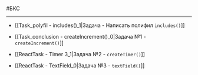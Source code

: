 #БКС 
____

* [[Task_polyfil - includes()_1|Задача - Написать полифил `includes()`]]

* [[Task_conclusion - createIncrement()_0|Задача №1 - `createIncrement()`]]
* [[ReactTask - Timer 3_1|Задача №2 - `createTimer()`]]
* [[ReactTask - TextField_0|Задача №3 - `textField()`]]

